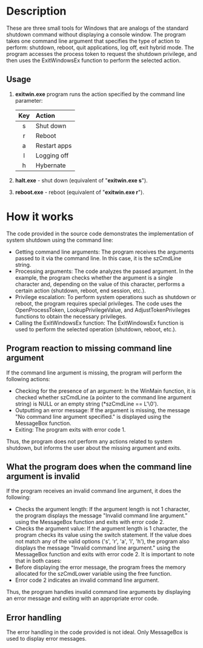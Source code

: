 # Description
These are three small tools for Windows that are analogs of the standard shutdown command without displaying a console window. The program takes one command line argument that specifies the type of action to perform: shutdown, reboot, quit applications, log off, exit hybrid mode. The program accesses the process token to request the shutdown privilege, and then uses the ExitWindowsEx function to perform the selected action.

## Usage
1. **exitwin.exe** program runs the action specified by the command line parameter:

    |   Key  | Action       |  
    | :----: | :----------- |
    |    s   | Shut down    |
    |    r   | Reboot       |
    |    a   | Restart apps |
    |    l   | Logging off  |
    |    h   | Hybernate    |

3. **halt.exe** - shut down (equivalent of "**exitwin.exe s**").
4. **reboot.exe** - reboot (equivalent of "**exitwin.exe r**").

# How it works

The code provided in the source code demonstrates the implementation of system shutdown using the command line:

- Getting command line arguments: The program receives the arguments passed to it via the command line. In this case, it is the szCmdLine string.
- Processing arguments: The code analyzes the passed argument. In the example, the program checks whether the argument is a single character and, depending on the value of this character, performs a certain action (shutdown, reboot, end session, etc.).
- Privilege escalation: To perform system operations such as shutdown or reboot, the program requires special privileges. The code uses the OpenProcessToken, LookupPrivilegeValue, and AdjustTokenPrivileges functions to obtain the necessary privileges.
- Calling the ExitWindowsEx function: The ExitWindowsEx function is used to perform the selected operation (shutdown, reboot, etc.).

## Program reaction to missing command line argument

If the command line argument is missing, the program will perform the following actions:
- Checking for the presence of an argument: In the WinMain function, it is checked whether szCmdLine (a pointer to the command line argument string) is NULL or an empty string (*szCmdLine == L'\0').
- Outputting an error message: If the argument is missing, the message "No command line argument specified." is displayed using the MessageBox function.
- Exiting: The program exits with error code 1.

Thus, the program does not perform any actions related to system shutdown, but informs the user about the missing argument and exits.

## What the program does when the command line argument is invalid

If the program receives an invalid command line argument, it does the following:
- Checks the argument length: If the argument length is not 1 character, the program displays the message "Invalid command line argument." using the MessageBox function and exits with error code 2.
- Checks the argument value: If the argument length is 1 character, the program checks its value using the switch statement. If the value does not match any of the valid options ('s', 'r', 'a', 'l', 'h'), the program also displays the message "Invalid command line argument." using the MessageBox function and exits with error code 2.
It is important to note that in both cases:
- Before displaying the error message, the program frees the memory allocated for the szCmdLower variable using the free function.
- Error code 2 indicates an invalid command line argument.

Thus, the program handles invalid command line arguments by displaying an error message and exiting with an appropriate error code.

## Error handling

The error handling in the code provided is not ideal. Only MessageBox is used to display error messages.
